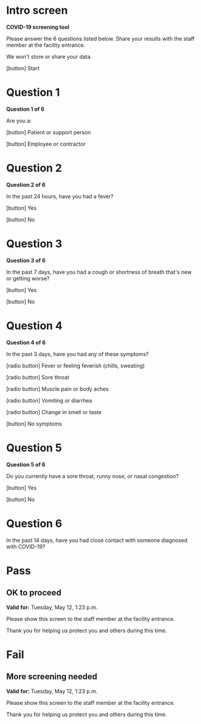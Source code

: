 # Intro screen

**COVID-19 screening tool**

Please answer the 6 questions listed below. Share your results with the staff member at the facility entrance.

We won't store or share your data.

[button] Start


# Question 1

**Question 1 of 6** 

Are you a:

[button] Patient or support person

[button] Employee or contractor


# Question 2

**Question 2 of 6**

In the past 24 hours, have you had a fever?

[button] Yes

[button] No


# Question 3

**Question 3 of 6**

In the past 7 days, have you had a cough or shortness of breath that's new or getting worse?

[button] Yes

[button] No

# Question 4

**Question 4 of 6**

In the past 3 days, have you had any of these symptoms?

[radio button] Fever or feeling feverish (chills, sweating)

[radio button] Sore throat

[radio button] Muscle pain or body aches

[radio button] Vomiting or diarrhea

[radio button] Change in smell or taste

[button] No symptoms


# Question 5

**Question 5 of 6**

Do you currently have a sore throat, runny nose, or nasal congestion?

[button] Yes

[button] No


# Question 6

In the past 14 days, have you had close contact with someone diagnosed with COVID-19?


# Pass

## OK to proceed

**Valid for:**
Tuesday, May 12, 1:23 p.m.

Please show this screen to the staff member at the facility entrance.

Thank you for helping us protect you and others during this time.


# Fail

## More screening needed

**Valid for:**
Tuesday, May 12, 1:23 p.m.

Please show this screen to the staff member at the facility entrance.

Thank you for helping us protect you and others during this time.


